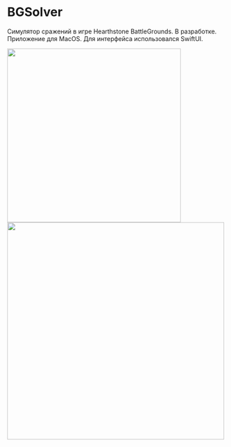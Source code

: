 # BGSolver

Симулятор сражений в игре Hearthstone BattleGrounds. В разработке.
Приложение для MacOS. Для интерфейса использовался SwiftUI.

<p align="left">
  <img src="https://user-images.githubusercontent.com/18668589/96386993-63fe1400-119f-11eb-867c-91f38d8ea5be.png"/ width="400">
    <img src="https://user-images.githubusercontent.com/18668589/96386827-1cc35380-119e-11eb-9869-dc2efc8e65f5.png"/ width="500">
</p>


